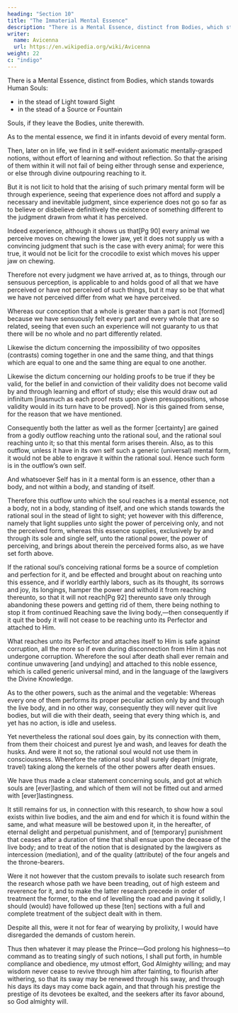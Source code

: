 ```yaml
---
heading: "Section 10"
title: "The Immaterial Mental Essence"
description: "There is a Mental Essence, distinct from Bodies, which stands towards Human Souls"
writer:
  name: Avicenna
  url: https://en.wikipedia.org/wiki/Avicenna
weight: 22
c: "indigo"
---
```




There is a Mental Essence, distinct from Bodies, which stands towards Human Souls:
- in the stead of Light toward Sight
- in the stead of a Source or Fountain

Souls, if they leave the Bodies, unite therewith.

As to the mental essence, we find it in infants devoid of every mental form. 

Then, later on in life, we find in it self-evident axiomatic mentally-grasped notions, without effort of learning and without reflection. So that the arising of them within it will not fail of being either through sense and experience, or else through divine outpouring reaching to it. 

But it is not licit to hold that the arising of such primary mental form will be through experience, seeing that experience does not afford and supply a necessary and inevitable judgment, since experience does not go so far as to believe or disbelieve definitively the existence of something different to the judgment drawn from what it has perceived. 

Indeed experience, although it shows us that[Pg 90] every animal we perceive moves on chewing the lower jaw, yet it does not supply us with a convincing judgment that such is the case with every animal; for were this true, it would not be licit for the crocodile to exist which moves his upper jaw on chewing. 

Therefore not every judgment we have arrived at, as to things, through our sensuous perception, is applicable to and holds good of all that we have perceived or have not perceived of such things, but it may so be that what we have not perceived differ from what we have perceived. 

Whereas our conception that a whole is greater than a part is not [formed] because we have sensuously felt every part and every whole that are so related, seeing that even such an experience will not guaranty to us that there will be no whole and no part differently related.

Likewise the dictum concerning the impossibility of two opposites (contrasts) coming together in one and the same thing, and that things which are equal to one and the same thing are equal to one another. 

Likewise the dictum concerning our holding proofs to be true if they be valid, for the belief in and conviction of their validity does not become valid by and through learning and effort of study; else this would draw out ad infinitum [inasmuch as each proof rests upon given presuppositions, whose validity would in its turn have to be proved]. Nor is this  gained from sense, for the reason that we have mentioned. 

Consequently both the latter as well as the former [certainty] are gained from a godly outflow reaching unto the rational soul, and the rational soul reaching unto it; so that this mental form arises therein. Also, as to this outflow, unless it have in its own self such a generic (universal) mental form, it would not be able to engrave it within the rational soul. Hence such form is in the outflow’s own self.

And whatsoever Self has in it a mental form is an essence, other than a body, and not within a body, and standing of itself.

Therefore this outflow unto which the soul reaches is a mental essence, not a body, not in a body, standing of itself, and one which stands towards the rational soul in the stead of light to sight; yet however with this difference, namely that light supplies unto sight the power of perceiving only, and not the perceived form, whereas this essence supplies, exclusively by and through its sole and single self, unto the rational power, the power of perceiving, and brings about therein the perceived forms also, as we have set forth above.

If the rational soul’s conceiving rational forms be a source of completion and perfection for it, and be effected and brought about on reaching unto this essence, and if worldly earthly labors, such as its thought, its sorrows and joy, its longings, hamper the power and withold it from reaching thereunto, so that it will not reach[Pg 92] thereunto save only through abandoning these powers and getting rid of them, there being nothing to stop it from continued Reaching save the living body,—then consequently if it quit the body it will not cease to be reaching unto its Perfector and attached to Him.

What reaches unto its Perfector and attaches itself to Him is safe against corruption, all the more so if even during disconnection from Him it has not undergone corruption. Wherefore the soul after death shall ever remain and continue unwavering [and undying] and attached to this noble essence, which is called generic universal mind, and in the language of the lawgivers the Divine Knowledge.

As to the other powers, such as the animal and the vegetable: Whereas every one of them performs its proper peculiar action only by and through the live body, and in no other way, consequently they will never quit live bodies, but will die with their death, seeing that every thing which is, and yet has no action, is idle and useless.

Yet nevertheless the rational soul does gain, by its connection with them, from them their choicest and purest lye and wash, and leaves for death the husks. And were it not so, the rational soul would not use them in consciousness. Wherefore the rational soul shall surely depart (migrate, travel) taking along the kernels of the other powers after death ensues.

We have thus made a clear statement concerning souls, and got at which souls are [ever]lasting, and which of them will not be fitted out and armed with [ever]lastingness. 

It still remains for us, in connection with this research, to show how a soul exists within live bodies, and the aim and end for which it is found within the same, and what measure will be bestowed upon it, in the hereafter, of eternal delight and perpetual punishment, and of [temporary] punishment that ceases after a duration of time that shall ensue upon the decease of the live body; and to treat of the notion that is designated by the lawgivers as intercession (mediation), and of the quality (attribute) of the four angels and the throne-bearers. 

Were it not however that the custom prevails to isolate such research from the research whose path we have been treading, out of high esteem and reverence for it, and to make the latter research precede in order of treatment the former, to the end of levelling the road and paving it solidly, I should (would) have followed up these [ten] sections with a full and complete treatment of the subject dealt with in them.

Despite all this, were it not for fear of wearying by prolixity, I would have disregarded the demands of custom herein.

Thus then whatever it may please the Prince—God prolong his highness—to command as to treating singly of such notions, I shall put forth, in humble compliance and obedience, my utmost effort, God Almighty willing; and may wisdom never cease to revive through him after fainting, to flourish after withering, so that its sway may be renewed through his sway, and through his days its days may come back again, and that through his prestige the prestige of its devotees be exalted, and the seekers after its favor abound, so God almighty will.
